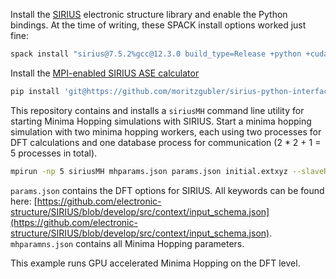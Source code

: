 Install the [SIRIUS](https://github.com/electronic-structure/SIRIUS) electronic structure library and enable the Python bindings. At the time of writing, these SPACK install options worked just fine:
``` bash
spack install "sirius@7.5.2%gcc@12.3.0 build_type=Release +python +cuda cuda_arch=86 ^openblas threads=openmp ^openmpi ^libxc@6.2.2"
```

Install the [MPI-enabled SIRIUS ASE calculator](https://github.com/moritzgubler/sirius-python-interface)
``` bash
pip install 'git@https://github.com/moritzgubler/sirius-python-interface'
```

This repository contains and installs a `siriusMH` command line utility for starting Minima Hopping simulations with SIRIUS. Start a minima hopping simulation with two minima hopping workers, each using two processes for DFT calculations and one database process for communication (2 * 2 + 1 = 5 processes in total).
``` bash
mpirun -np 5 siriusMH mhparams.json params.json initial.extxyz --slaveRankSize=2 --numberOfSlaves=2
```
`params.json` contains the DFT options for SIRIUS. All keywords can be found here: [https://github.com/electronic-structure/SIRIUS/blob/develop/src/context/input_schema.json](https://github.com/electronic-structure/SIRIUS/blob/develop/src/context/input_schema.json).
`mhparamns.json` contains all Minima Hopping parameters.

This example runs GPU accelerated Minima Hopping on the DFT level.